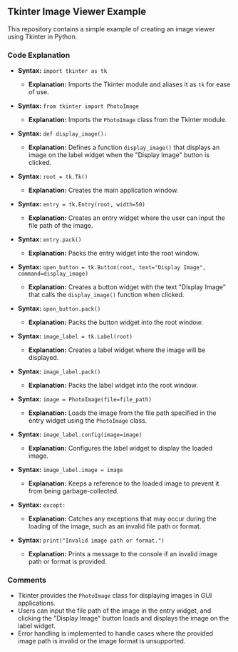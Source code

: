 ## Tkinter Image Viewer Example

This repository contains a simple example of creating an image viewer using Tkinter in Python.

### Code Explanation

- **Syntax:** `import tkinter as tk`
  - **Explanation:** Imports the Tkinter module and aliases it as `tk` for ease of use.

- **Syntax:** `from tkinter import PhotoImage`
  - **Explanation:** Imports the `PhotoImage` class from the Tkinter module.

- **Syntax:** `def display_image():`
  - **Explanation:** Defines a function `display_image()` that displays an image on the label widget when the "Display Image" button is clicked.

- **Syntax:** `root = tk.Tk()`
  - **Explanation:** Creates the main application window.

- **Syntax:** `entry = tk.Entry(root, width=50)`
  - **Explanation:** Creates an entry widget where the user can input the file path of the image.

- **Syntax:** `entry.pack()`
  - **Explanation:** Packs the entry widget into the root window.

- **Syntax:** `open_button = tk.Button(root, text="Display Image", command=display_image)`
  - **Explanation:** Creates a button widget with the text "Display Image" that calls the `display_image()` function when clicked.

- **Syntax:** `open_button.pack()`
  - **Explanation:** Packs the button widget into the root window.

- **Syntax:** `image_label = tk.Label(root)`
  - **Explanation:** Creates a label widget where the image will be displayed.

- **Syntax:** `image_label.pack()`
  - **Explanation:** Packs the label widget into the root window.

- **Syntax:** `image = PhotoImage(file=file_path)`
  - **Explanation:** Loads the image from the file path specified in the entry widget using the `PhotoImage` class.

- **Syntax:** `image_label.config(image=image)`
  - **Explanation:** Configures the label widget to display the loaded image.

- **Syntax:** `image_label.image = image`
  - **Explanation:** Keeps a reference to the loaded image to prevent it from being garbage-collected.

- **Syntax:** `except:`
  - **Explanation:** Catches any exceptions that may occur during the loading of the image, such as an invalid file path or format.

- **Syntax:** `print("Invalid image path or format.")`
  - **Explanation:** Prints a message to the console if an invalid image path or format is provided.

### Comments

- Tkinter provides the `PhotoImage` class for displaying images in GUI applications.
- Users can input the file path of the image in the entry widget, and clicking the "Display Image" button loads and displays the image on the label widget.
- Error handling is implemented to handle cases where the provided image path is invalid or the image format is unsupported.
